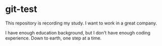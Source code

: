 # git-test

This repository is recording my study.
I want to work in a great company.

I have enough education background, but I don't have enough coding experience.
Down to earth, one step at a time.
